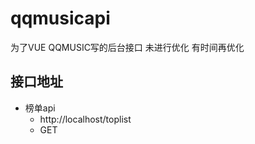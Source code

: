 # qqmusicapi
为了VUE QQMUSIC写的后台接口 未进行优化 有时间再优化

## 接口地址

- 榜单api
  - http://localhost/toplist
  - GET
